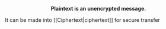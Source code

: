<p style="text-align: center"><b>Plaintext is an unencrypted message.</b></p>

It can be made into [[Ciphertext|ciphertext]] for secure transfer